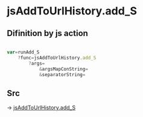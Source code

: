 # jsAddToUrlHistory.add_S

## Difinition by js action

```js.js

var=runAdd_S
	?func=jsAddToUrlHistory.add_S
		?args=
			&argsMapConString=
			&separatorString=
```

## Src

-> [jsAddToUrlHistory.add_S](https://github.com/puutaro/CommandClick/blob/master/app/src/main/java/com/puutaro/commandclick/fragment_lib/terminal_fragment/js_interface/toolbar/JsAddToUrlHistory.kt#L30)


